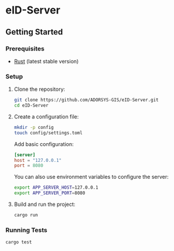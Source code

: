 # eID-Server

## Getting Started

### Prerequisites

- [Rust](https://www.rust-lang.org/) (latest stable version)

### Setup

1. Clone the repository:

   ```bash
   git clone https://github.com/ADORSYS-GIS/eID-Server.git
   cd eID-Server
   ```

2. Create a configuration file:

   ```bash
   mkdir -p config
   touch config/settings.toml
   ```

   Add basic configuration:

   ```toml
   [server]
   host = "127.0.0.1"
   port = 8080
   ```

   You can also use environment variables to configure the server:

   ```sh
   export APP_SERVER_HOST=127.0.0.1
   export APP_SERVER_PORT=8080
   ```

3. Build and run the project:

   ```bash
   cargo run
   ```

### Running Tests

```bash
cargo test
```
